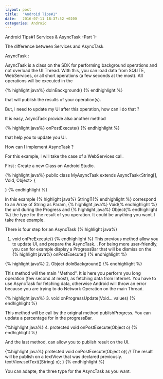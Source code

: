 ```yaml
---
layout: post
title:  "Android Tips#1"
date:   2016-07-11 18:37:52 +0200
categories: Android
---
```

Android Tips#1 Services & AsyncTask -Part 1-

The difference between Services and AsyncTask.

AsyncTask :

AsyncTask is a class on the SDK for performing background operations and not overload the UI Thread. With this, you can load data from SQLITE, WebServices, or all short operations (a few seconds at the most).
All operations will be executed in the

{% highlight java%}
  doInBackground()
{% endhighlight %}

that will publish the results of your operation(s).

But, I need to update my UI after this operation, how can i do that ?

It is easy, AsyncTask provide also another method

{% highlight java%}
  onPostExecute()
{% endhighlight %}

that help you to update you UI.

How can I implement AsyncTask ?

For this example, I will take the case of a WebServices call.

First : Create a new Class on Android Studio.

{% highlight java%}
  public class MyAsyncTask extends AsyncTask<String[], Void, Object> {

  }
{% endhighlight %}

In this example
  {% highlight java%} String[]{% endhighlight %}
  correspond to an Array of String as Param,
  {% highlight java%} Void{% endhighlight %}
  the unit during the Progress and
  {% highlight java%} Object{% endhighlight %}
the type for the result of you operation.
It could be anything you want. I take three example.

There is four step for an AsyncTask
{% highlight java%}
1.  void onPreExecute()
{% endhighlight %}
This previous method allow you to update UI, and prepare the AsyncTask. . For being more user-friendly, you can for example display a ProgressBar that will be dismiss on the {% highlight java%}
  onPostExecute()
{% endhighlight %}

{% highlight java%}
2.  Object doInBackground()
{% endhighlight %}

This method will the main "Method". It is here you perform you long operation (few second at most), as fetching data from Internet. You have to use AsyncTask for fetching data, otherwise Android will throw an error because you are trying to do Network Operation on the main Thread.

{% highlight java%}
3.  void onProgressUpdate(Void... values)
{% endhighlight %}

This method will be call by the original method publishProgress.  You can update a percentage for in the progressBar.

{%highlight java%}
4. protected void onPostExecute(Object o)
{% endhighlight %}

And the last method, can allow you to publish result on the UI.


{%highlight java%}
protected void onPostExecute(Object o){
  // The result will be publish on a textView that was declared previously.
  textView.setText((String) o);
}
{% endhighlight %}

You can adapte, the three type for the AsyncTask as you want.
